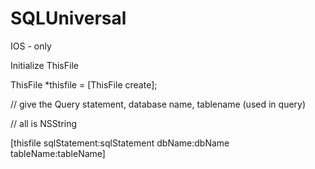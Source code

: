 SQLUniversal
============

IOS - only

Initialize ThisFile

ThisFile *thisfile = [ThisFile create];

// give the Query statement, database name, tablename (used in query)

// all is NSString

[thisfile sqlStatement:sqlStatement dbName:dbName tableName:tableName]
